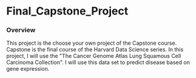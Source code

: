 # Final_Capstone_Project

### Overview
This project is the choose your own project of the Capstone course. Capstone is the final course of the Harvard Data Science series. In this project, I will use the "The Cancer Genome Atlas Lung Squamous Cell Carcinoma Collection". I will use this data set to predict disease based on gene expression. 
